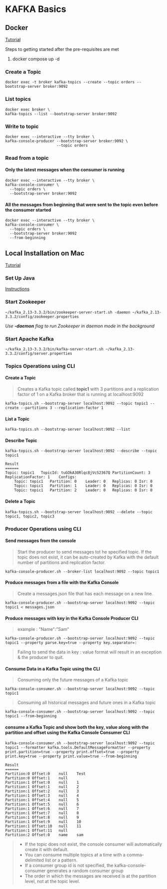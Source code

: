 # KAFKA Basics

## Docker

[Tutorial](https://developer.confluent.io/tutorials/kafka-console-consumer-producer-basics/kafka.html)

Steps to getting started after the pre-requisites are met

1. docker compose up -d

### Create a Topic

`docker exec -t broker kafka-topics --create --topic orders --bootstrap-server broker:9092`

### List topics

```
docker exec broker \
kafka-topics --list --bootstrap-server broker:9092
```

### Write to topic

```
docker exec --interactive --tty broker \
kafka-console-producer --bootstrap-server broker:9092 \
                       --topic orders
```

### Read from a topic

#### Only the latest messages when the consumer is running

```
docker exec --interactive --tty broker \
kafka-console-consumer \
  --topic orders \
  --bootstrap-server broker:9092

```

#### All the messages from beginning that were sent to the topic even before the consumer started

```
docker exec --interactive --tty broker \
kafka-console-consumer \
  --topic orders \
  --bootstrap-server broker:9092
  --from-beginning

```

## Local Installation on Mac

[Tutorial](https://www.conduktor.io/kafka/kafka-fundamentals)

### Set Up Java

[Instructions](https://stackoverflow.com/questions/21964709/how-to-set-or-change-the-default-java-jdk-version-on-macos/24657630#24657630)

### Start Zookeeper

```
~/kafka_2.13-3.3.2/bin/zookeeper-server-start.sh -daemon ~/kafka_2.13-3.3.2/config/zookeeper.properties
```

<i>Use <b>-daemon</b> flag to run Zookeeper in daemon mode in the background</i>

### Start Apache Kafka

```
~/kafka_2.13-3.3.2/bin/kafka-server-start.sh ~/kafka_2.13-3.3.2/config/server.properties
```

### Topics Operations using CLI

#### Create a Topic

> Creates a Kafka topic called **topic1** with 3 partitions and a replication factor of 1 on a Kafka broker that is running at localhost:9092

```
kafka-topics.sh --bootstrap-server localhost:9092 --topic topic1 --create --partitions 3 --replication-factor 1
```

#### List a Topic

```
kafka-topics.sh --bootstrap-server localhost:9092 --list
```

#### Describe Topic

```
kafka-topics.sh --bootstrap-server localhost:9092 --describe --topic topic1

Result
======
Topic: topic1	TopicId: tuGOkA30Rlqc8jVcS2367Q	PartitionCount: 3	ReplicationFactor: 1	Configs:
	Topic: topic1	Partition: 0	Leader: 0	Replicas: 0	Isr: 0
	Topic: topic1	Partition: 1	Leader: 0	Replicas: 0	Isr: 0
	Topic: topic1	Partition: 2	Leader: 0	Replicas: 0	Isr: 0
```

#### Delete a Topic

```
kafka-topics.sh --bootstrap-server localhost:9092 --delete --topic topic1, topic2, topic3
```

### Producer Operations using CLI

#### Send messages from the console

> Start the producer to send messages tot he specified topic. If the topic does not exist, it can be auto-created by Kafka with the default number of partitions and replication factor.

```
kafka-console-producer.sh --broker-list localhost:9092 --topic topic1
```

#### Produce messages from a file with the Kafka Console

> Create a messages.json file that has each message on a new line.

```
kafka-console-producer.sh --bootstrap-server localhost:9092 --topic topic1 < messages.json
```

#### Produce messages with key in the Kafka Console Producer CLI

> example : "Name":"Sam"

```
kafka-console-producer.sh --bootstrap-server localhost:9092 --topic topic1 --property parse.key=true --property key.separator=:
```

> Failing to send the data in key : value format will result in an exception & the producer to quit.

#### Consume Data in a Kafka Topic using the CLI

> Consuming only the future messages of a Kafka topic

```
kafka-console-consumer.sh --bootstrap-server localhost:9092 --topic topic1
```

> Consuming all historical messages and future ones in a Kafka topic

```
kafka-console-consumer.sh --bootstrap-server localhost:9092 --topic topic1 --from-beginning
```

#### consume a Kafka Topic and show both the key, value along with the partition and offset using the Kafka Console Consumer CLI

```
kafka-console-consumer.sh --bootstrap-server localhost:9092 --topic topic1 --formatter kafka.tools.DefaultMessageFormatter --property print.partition=true --property print.offset=true --property print.key=true --property print.value=true --from-beginning
```

```
Result
======
Partition:0	Offset:0	null	Test
Partition:0	Offset:1	null
Partition:1	Offset:0	null	1
Partition:1	Offset:1	null	2
Partition:1	Offset:2	null	3
Partition:1	Offset:3	null	4
Partition:1	Offset:4	null	5
Partition:1	Offset:5	null	6
Partition:1	Offset:6	null	7
Partition:1	Offset:7	null	8
Partition:1	Offset:8	null	9
Partition:1	Offset:9	null	10
Partition:1	Offset:10	null	11
Partition:1	Offset:11	null
Partition:2	Offset:0	name	sam
```

> - If the topic does not exist, the console consumer will automatically create it with default.
> - You can consume multiple topics at a time with a comma-delimited list or a pattern.
> - If a consumer group id is not specified, the kafka-console-consumer generates a random consumer group
> - The order in which the messages are received is at the partition level, not at the topic level.
